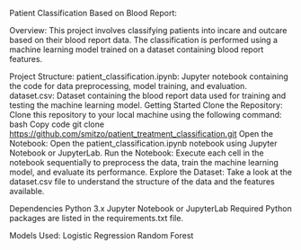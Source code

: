 Patient Classification Based on Blood Report:

Overview:
This project involves classifying patients into incare and outcare based on their blood report data. The classification is performed using a machine learning model trained on a dataset containing blood report features.

Project Structure:
patient_classification.ipynb: Jupyter notebook containing the code for data preprocessing, model training, and evaluation.
dataset.csv: Dataset containing the blood report data used for training and testing the machine learning model.
Getting Started
Clone the Repository: Clone this repository to your local machine using the following command:
bash
Copy code
git clone https://github.com/smitzo/patient_treatment_classification.git
Open the Notebook: Open the patient_classification.ipynb notebook using Jupyter Notebook or JupyterLab.
Run the Notebook: Execute each cell in the notebook sequentially to preprocess the data, train the machine learning model, and evaluate its performance.
Explore the Dataset: Take a look at the dataset.csv file to understand the structure of the data and the features available.

Dependencies
Python 3.x
Jupyter Notebook or JupyterLab
Required Python packages are listed in the requirements.txt file.

Models Used:
Logistic Regression
Random Forest
